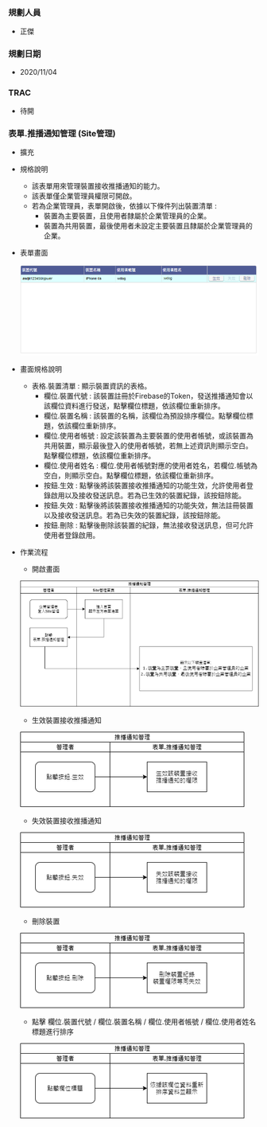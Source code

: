 ### <div id="user">規劃人員</div>
* 正傑

### <div id="updatedate">規劃日期</div>
* 2020/11/04

### <div id="trac">TRAC</div>
* 待開

### <div id="sitemanage_1">表單.推播通知管理 <path>(Site管理)</path></div>
* 擴充
* 規格說明
    * 該表單用來管理裝置接收推播通知的能力。
    * 該表單僅企業管理員權限可開啟。
    * 若為企業管理員，表單開啟後，依據以下條件列出裝置清單 : 
        * 裝置為主要裝置，且使用者隸屬於企業管理員的企業。
        * 裝置為共用裝置，最後使用者未設定主要裝置且隸屬於企業管理員的企業。
* 表單畫面

    ![Alt sitemanage1](./img/pushmessagemanage_view.png)
* 畫面規格說明
    * 表格.裝置清單 : 顯示裝置資訊的表格。
        * 欄位.裝置代號 : 該裝置註冊於Firebase的Token，發送推播通知會以該欄位資料進行發送，點擊欄位標題，依該欄位重新排序。
        * 欄位.裝置名稱 : 該裝置的名稱，該欄位為預設排序欄位。點擊欄位標題，依該欄位重新排序。
        * 欄位.使用者帳號 : 設定該裝置為主要裝置的使用者帳號，或該裝置為共用裝置，顯示最後登入的使用者帳號，若無上述資訊則顯示空白。點擊欄位標題，依該欄位重新排序。
        * 欄位.使用者姓名 : 欄位.使用者帳號對應的使用者姓名，若欄位.帳號為空白，則顯示空白。點擊欄位標題，依該欄位重新排序。
        * 按鈕.生效 : 點擊後將該裝置接收推播通知的功能生效，允許使用者登錄啟用以及接收發送訊息。若為已生效的裝置紀錄，該按鈕除能。
        * 按鈕.失效 : 點擊後將該裝置接收推播通知的功能失效，無法註冊裝置以及接收發送訊息。若為已失效的裝置紀錄，該按鈕除能。
        * 按鈕.刪除 : 點擊後刪除該裝置的紀錄，無法接收發送訊息，但可允許使用者登錄啟用。

* 作業流程
    * 開啟畫面

    ![Alt pushmessagemanage_sa1](./img/pushmessagemanage_sa1.png)
    * 生效裝置接收推播通知

    ![Alt pushmessagemanage_sa2](./img/pushmessagemanage_sa2.png)
    * 失效裝置接收推播通知

    ![Alt pushmessagemanage_sa3](./img/pushmessagemanage_sa3.png)
    * 刪除裝置

    ![Alt pushmessagemanage_sa5](./img/pushmessagemanage_sa5.png)
    * 點擊 欄位.裝置代號 / 欄位.裝置名稱 / 欄位.使用者帳號 / 欄位.使用者姓名 標題進行排序
    
    ![Alt pushmessagemanage_sa4](./img/pushmessagemanage_sa4.png)
